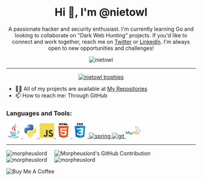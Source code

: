<h1 align="center">Hi 👋, I'm @nietowl</h1>

<p align="center">
  A passionate hacker and security enthusiast. I'm currently learning Go and looking to collaborate on "Dark Web Hunting" projects. If you'd like to connect and work together, reach me on <a href="https://twitter.com/Ni3tOwl">Twitter</a> or <a href="https://www.linkedin.com/in/pranav-darwai/">LinkedIn</a>. I'm always open to new opportunities and challenges!
</p>

<p align="center">
  <img src="https://komarev.com/ghpvc/?username=nietowl&label=Profile%20views&color=0e75b6&style=flat" alt="nietowl" />
</p>

---

<p align="center">
  <a href="https://github.com/ryo-ma/github-profile-trophy">
    <img src="https://github-profile-trophy.vercel.app/?username=nietowl&theme=darkhub" alt="nietowl trophies" />
  </a>
</p>

- 👨‍💻 All of my projects are available at [My Repositories](https://github.com/nietowl?tab=repositories)
- 📫 How to reach me: Through GitHub

### Languages and Tools:

<a href="https://www.java.com" target="_blank" rel="noreferrer">
  <img src="https://raw.githubusercontent.com/devicons/devicon/master/icons/java/java-original.svg" alt="java" width="40" height="40"/>
</a>
<a href="https://www.python.org" target="_blank" rel="noreferrer">
  <img src="https://raw.githubusercontent.com/devicons/devicon/master/icons/python/python-original.svg" alt="python" width="40" height="40"/>
</a>
<a href="https://developer.mozilla.org/en-US/docs/Web/JavaScript" target="_blank" rel="noreferrer">
  <img src="https://raw.githubusercontent.com/devicons/devicon/master/icons/javascript/javascript-original.svg" alt="javascript" width="40" height="40"/>
</a>
<a href="https://www.w3.org/html/" target="_blank" rel="noreferrer">
  <img src="https://raw.githubusercontent.com/devicons/devicon/master/icons/html5/html5-original-wordmark.svg" alt="html5" width="40" height="40"/>
</a>
<a href="https://www.w3schools.com/css/" target="_blank" rel="noreferrer">
  <img src="https://raw.githubusercontent.com/devicons/devicon/master/icons/css3/css3-original-wordmark.svg" alt="css3" width="40" height="40"/>
</a>
<a href="https://spring.io/" target="_blank" rel="noreferrer">
  <img src="https://www.vectorlogo.zone/logos/springio/springio-icon.svg" alt="spring" width="40" height="40"/>
</a>
<a href="https://git-scm.com/" target="_blank" rel="noreferrer">
  <img src="https://www.vectorlogo.zone/logos/git-scm/git-scm-icon.svg" alt="git" width="40" height="40"/>
</a>
<a href="https://www.mysql.com/" target="_blank" rel="noreferrer">
  <img src="https://raw.githubusercontent.com/devicons/devicon/master/icons/mysql/mysql-original-wordmark.svg" alt="mysql" width="40" height="40"/>
</a>

---

<p>
  <img src="https://github-readme-stats.vercel.app/api/top-langs?username=morpheuslord&show_icons=true&locale=en&layout=compact" alt="morpheuslord" style="float: left; margin-right: 20px;" />
  
  <a href="https://github.com/morpheuslord">
    <img src="https://github-profile-summary-cards.vercel.app/api/cards/profile-details?username=morpheuslord&theme=radical" alt="Morpheuslord's GitHub Contribution" style="float: left; margin-right: 20px;" />
  </a>
  
  <img src="https://github-readme-stats.vercel.app/api?username=morpheuslord&show_icons=true&locale=en" alt="morpheuslord" style="float: left; margin-right: 20px;" />

  <img src="https://github-readme-streak-stats.herokuapp.com/?user=morpheuslord&" alt="morpheuslord" style="float: left;" />
</p>

<div style="clear: both;"></div>

<p>
  <a href="https://www.buymeacoffee.com/Morpheuslord">
    <img src="https://www.buymeacoffee.com/assets/img/custom_images/orange_img.png" alt="Buy Me A Coffee" style="float: left;" />
  </a>
</p>
